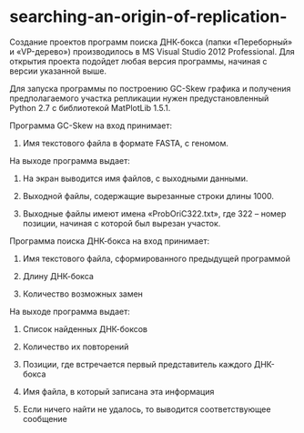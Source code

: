 # searching-an-origin-of-replication-
Создание проектов программ поиска ДНК-бокса (папки «Переборный» и «VP-дерево») производилось в MS Visual Studio 2012 Professional. Для открытия проекта подойдет любая версия программы, начиная с версии указанной выше.

Для запуска программы по построению GC-Skew графика и получения предполагаемого участка репликации нужен предустановленный Python 2.7 с библиотекой MatPlotLib 1.5.1.
 
Программа GC-Skew на вход принимает:

1)	Имя  текстового  файла  в формате  FASTA,  с геномом.

На выходе программа выдает:

1)  На экран выводится имя файлов, с выходными данными. 

2)  Выходной файлы, содержащие вырезанные строки длины 1000.

3) Выходные файлы имеют имена «ProbOriC322.txt», где 322 – номер позиции, начиная с которой был вырезан участок.

Программа поиска ДНК-бокса на вход принимает:

1) Имя текстового файла, сформированного предыдущей программой

2) Длину ДНК-бокса

3) Количество возможных замен

На выходе программа выдает:

1)	Список найденных ДНК-боксов

2)	Количество их повторений

3)	Позиции, где встречается первый представитель каждого ДНК-бокса

4)	Имя файла, в который записана эта информация

5)	Если ничего найти не удалось, то выводится соответствующее сообщение



